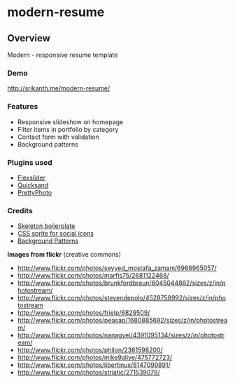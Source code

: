 modern-resume
=============

## Overview 
Modern - responsive resume template

### Demo ### 
http://srikanth.me/modern-resume/

### Features
* Responsive slideshow on homepage
* Filter items in portfolio by category
* Contact form with validation
* Background patterns

### Plugins used
* [Flexslider](http://www.woothemes.com/flexslider/)
* [Quicksand](http://razorjack.net/quicksand/)
* [PrettyPhoto](http://www.no-margin-for-errors.com/projects/prettyphoto-jquery-lightbox-clone/)

### Credits

* [Skeleton boilerplate](http://www.getskeleton.com/)
* [CSS sprite for social icons](http://brandonsetter.com/demos/super-massive-css-sprite-social-icon-set/)
* [Background Patterns](http://subtlepatterns.com/)

**Images from flickr** (creative commons)

* http://www.flickr.com/photos/seyyed_mostafa_zamani/6966965057/
* http://www.flickr.com/photos/marfis75/2681122468/
* http://www.flickr.com/photos/brunkfordbraun/6045044862/sizes/z/in/photostream/
* http://www.flickr.com/photos/stevendepolo/4528758992/sizes/z/in/photostream
* http://www.flickr.com/photos/frielp/6829509/
* http://www.flickr.com/photos/peasap/1680885692/sizes/z/in/photostream/
* http://www.flickr.com/photos/nanagyei/4391095134/sizes/z/in/photostream/
* http://www.flickr.com/photos/philon/2361598200/
* http://www.flickr.com/photos/mike9alive/475772723/
* http://www.flickr.com/photos/libertinus/8147099891/
* http://www.flickr.com/photos/striatic/271539079/

